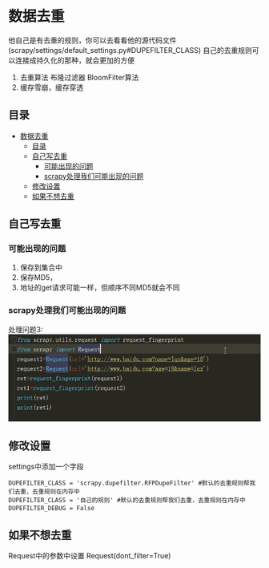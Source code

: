 # 数据去重

他自己是有去重的规则，你可以去看看他的源代码文件(scrapy/settings/default_settings.py#DUPEFILTER_CLASS)
自己的去重规则可以连接成持久化的那种，就会更加的方便

1. 去重算法
    布隆过滤器
    BloomFilter算法
2. 缓存雪崩，缓存穿透

## 目录

- [数据去重](#数据去重)
  - [目录](#目录)
  - [自己写去重](#自己写去重)
    - [可能出现的问题](#可能出现的问题)
    - [scrapy处理我们可能出现的问题](#scrapy处理我们可能出现的问题)
  - [修改设置](#修改设置)
  - [如果不想去重](#如果不想去重)

## 自己写去重

### 可能出现的问题

1. 保存到集合中
2. 保存MD5，
3. 地址的get请求可能一样，但顺序不同MD5就会不同

### scrapy处理我们可能出现的问题

处理问题3:
![](md-images/2021-05-09-19-54-07.png)

## 修改设置

settings中添加一个字段

    DUPEFILTER_CLASS = 'scrapy.dupefilter.RFPDupeFilter' #默认的去重规则帮我们去重，去重规则在内存中
    DUPEFILTER_CLASS = '自己的规则' #默认的去重规则帮我们去重，去重规则在内存中
    DUPEFILTER_DEBUG = False

## 如果不想去重

Request中的参数中设置 Request(dont_filter=True)

<CommentService/>
